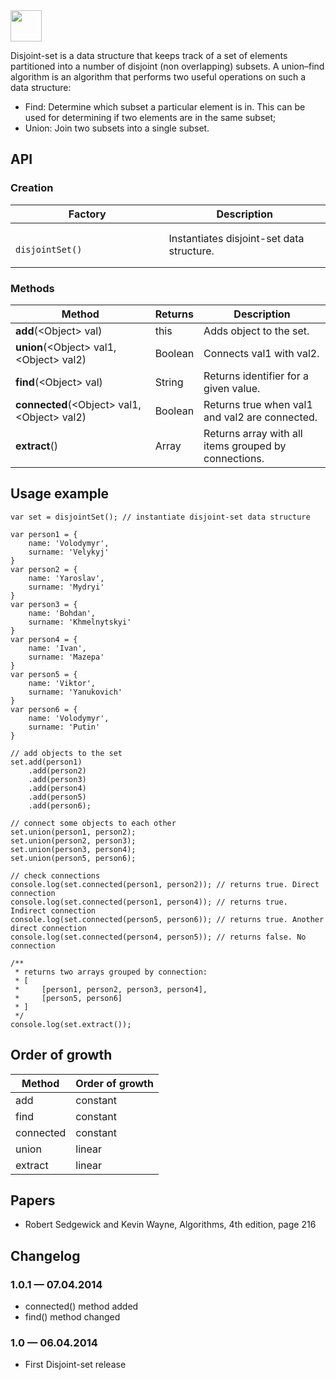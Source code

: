 <img src="https://avatars2.githubusercontent.com/u/7190376?s=140" width="50px" height="50px" />

Disjoint-set is a data structure that keeps track of a set of elements partitioned into a number of disjoint (non overlapping) subsets. A union–find algorithm is an algorithm that performs two useful operations on such a data structure:

* Find: Determine which subset a particular element is in. This can be used for determining if two elements are in the same subset;
* Union: Join two subsets into a single subset.

## API

### Creation

<table>
    <thead>
        <tr>
            <th>Factory</th>
            <th>Description</th>
        </tr>
    </thead>
    <tbody>
        <tr>
            <td>
                <code>
                    disjointSet()
                </code>
            </td>
            <td>
                Instantiates disjoint-set data structure.
            </td>
        </tr>
    </tbody>
</table>

### Methods

<table>
    <thead>
        <tr>
            <th>Method</th>
            <th>Returns</th>
            <th>Description</th>
        </tr>
    </thead>
    <tbody>
        <tr>
            <td><b>add</b>(&lt;Object&gt; val)</code></td>
            <td>this</td>
            <td>Adds object to the set.</td>
        </tr>
        <tr>
            <td><b>union</b>(&lt;Object&gt; val1, &lt;Object&gt; val2)</code></td>
            <td>Boolean</td>
            <td>Сonnects val1 with val2.</td>
        </tr>
        <tr>
            <td><b>find</b>(&lt;Object&gt; val)</code></td>
            <td>String</td>
            <td>Returns identifier for a given value.</td>
        </tr>
        <tr>
            <td><b>connected</b>(&lt;Object&gt; val1, &lt;Object&gt; val2)</code></td>
            <td>Boolean</td>
            <td>Returns true when val1 and val2 are connected.</td>
        </tr>
        <tr>
            <td><b>extract</b>()</code></td>
            <td>Array</td>
            <td>Returns array with all items grouped by connections.</td>
        </tr>
    </tbody>
</table>

## Usage example

    var set = disjointSet(); // instantiate disjoint-set data structure

    var person1 = {
        name: 'Volodymyr',
        surname: 'Velykyj'
    }
    var person2 = {
        name: 'Yaroslav',
        surname: 'Mydryi'
    }
    var person3 = {
        name: 'Bohdan',
        surname: 'Khmelnytskyi'
    }
    var person4 = {
        name: 'Ivan',
        surname: 'Mazepa'
    }
    var person5 = {
        name: 'Viktor',
        surname: 'Yanukovich'
    }
    var person6 = {
        name: 'Volodymyr',
        surname: 'Putin'
    }

    // add objects to the set
    set.add(person1)
        .add(person2)
        .add(person3)
        .add(person4)
        .add(person5)
        .add(person6);

    // connect some objects to each other
    set.union(person1, person2);
    set.union(person2, person3);
    set.union(person3, person4);
    set.union(person5, person6);

    // check connections
    console.log(set.connected(person1, person2)); // returns true. Direct connection
    console.log(set.connected(person1, person4)); // returns true. Indirect connection
    console.log(set.connected(person5, person6)); // returns true. Another direct connection
    console.log(set.connected(person4, person5)); // returns false. No connection

    /**
     * returns two arrays grouped by connection:
     * [
     *     [person1, person2, person3, person4],
     *     [person5, person6]
     * ]
     */
    console.log(set.extract());

## Order of growth

<table>
    <thead>
        <thead>
            <tr>
                <th>Method</th>
                <th>Order of growth</th>
            </tr>
        </thead>
        <tbody>
            <tr>
                <td>add</td>
                <td>constant</td>
            </tr>
            <tr>
                <td>find</td>
                <td>constant</td>
            </tr>
            <tr>
                <td>connected</td>
                <td>constant</td>
            </tr>
            <tr>
                <td>union</td>
                <td>linear</td>
            </tr>
            <tr>
                <td>extract</td>
                <td>linear</td>
            </tr>
        </tbody>
    </thead>
</table>

## Papers

* Robert Sedgewick and Kevin Wayne, Algorithms, 4th edition, page 216

## Changelog

### 1.0.1 &mdash; 07.04.2014

* connected() method added
* find() method changed

### 1.0 &mdash; 06.04.2014

* First Disjoint-set release